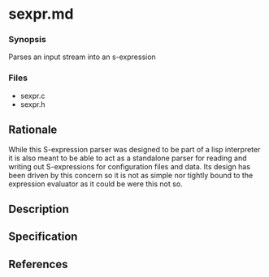 # sexpr.md
### Synopsis

Parses an input stream into an s-expression

### Files

* sexpr.c
* sexpr.h

## Rationale

While this S-expression parser was designed to be part of a lisp interpreter it
is also meant to be able to act as a standalone parser for reading and writing
out S-expressions for configuration files and data. Its design has been driven
by this concern so it is not as simple nor tightly bound to the expression
evaluator as it could be were this not so.

## Description
## Specification
## References
